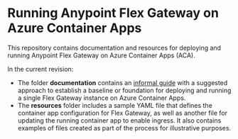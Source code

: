 # Running Anypoint Flex Gateway on Azure Container Apps
This repository contains documentation and resources for deploying and running Anypoint Flex Gateway on Azure Container Apps (ACA).

In the current revision:
- The folder **documentation** contains an [informal guide](documentation/flex-on-aca.md) with a suggested approach to establish a baseline or foundation for deploying and running a single Flex Gateway instance on Azure Container Apps.
- The **resources** folder includes a sample YAML file that defines the container app configuration for Flex Gateway, as well as another file for updating the running container app to enable ingress. It also contains examples of files created as part of the process for illustrative purposes.

